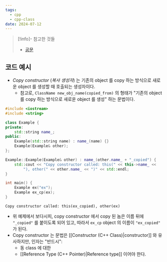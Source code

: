 ```yaml
---
tags:
  - cpp
  - cpp-class
date: 2024-07-12
---
```

> [!info]- 참고한 것들
> - [공문](https://en.cppreference.com/w/cpp/language/copy_constructor)

## 코드 예시

- *Copy constructor* (*복사 생성자*) 는 기존의 object 를 copy 하는 방식으로 새로운 object 를 생성할 때 호출되는 생성자이다.
	- 참고로, `ClassName new_obj_name(copied_from)` 의 형태가 "기존의 object 를 copy 하는 방식으로 새로운 object 를 생성" 하는 문법이다.

```cpp {9, 12-15}
#include <iostream>
#include <string>

class Example {
private:
	std::string name_;
public:
	Example(std::string name) : name_(name) {}
	Example(Example& other);
};

Example::Example(Example& other) : name_(other.name_ + "_copied") {
	std::cout << "Copy constructor called: this(" << this->name_ <<
		"), other(" << other.name_ << ")" << std::endl;
}

int main() {
	Example ex("ex");
	Example ex_cp(ex);
}
```

```
Copy constructor called: this(ex_copied), other(ex)
```

- 위 예제에서 보다시피, copy constructor 에서 copy 된 놈은 이름 뒤에 `"_copied"` 를 붙이도록 되어 있고, 따라서 `ex_cp` object 의 이름이 `"ex_copied"` 가 된다.
- Copy constructor 는 문법은 [[Constructor (C++ Class)|constructor]] 와 유사하지만, 인자는 "반드시":
	- 동 class 에 대한
	- [[Reference Type (C++ Pointer)|Reference type]] 이어야 한다.